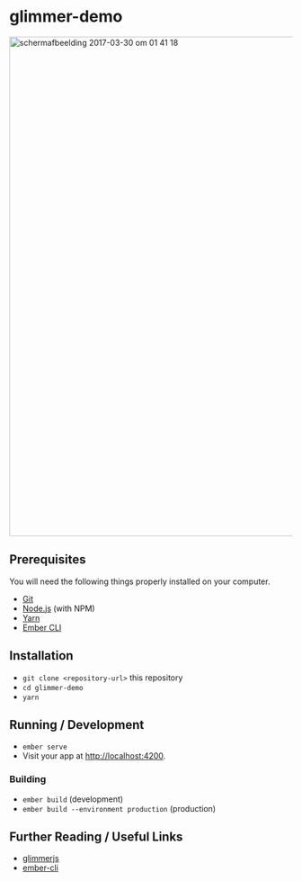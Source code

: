 # glimmer-demo

<a href="https://thomasbrus.github.io/glimmer-js-online-offline-demo/">
  <img width="888" alt="schermafbeelding 2017-03-30 om 01 41 18" src="https://cloud.githubusercontent.com/assets/232034/24481394/41700070-14ea-11e7-8c81-25f22ce0a651.png">
</a>

## Prerequisites

You will need the following things properly installed on your computer.

* [Git](https://git-scm.com/)
* [Node.js](https://nodejs.org/) (with NPM)
* [Yarn](https://yarnpkg.com/en/)
* [Ember CLI](https://ember-cli.com/)

## Installation

* `git clone <repository-url>` this repository
* `cd glimmer-demo`
* `yarn`

## Running / Development

* `ember serve`
* Visit your app at [http://localhost:4200](http://localhost:4200).

### Building

* `ember build` (development)
* `ember build --environment production` (production)

## Further Reading / Useful Links

* [glimmerjs](http://github.com/tildeio/glimmer/)
* [ember-cli](https://ember-cli.com/)
